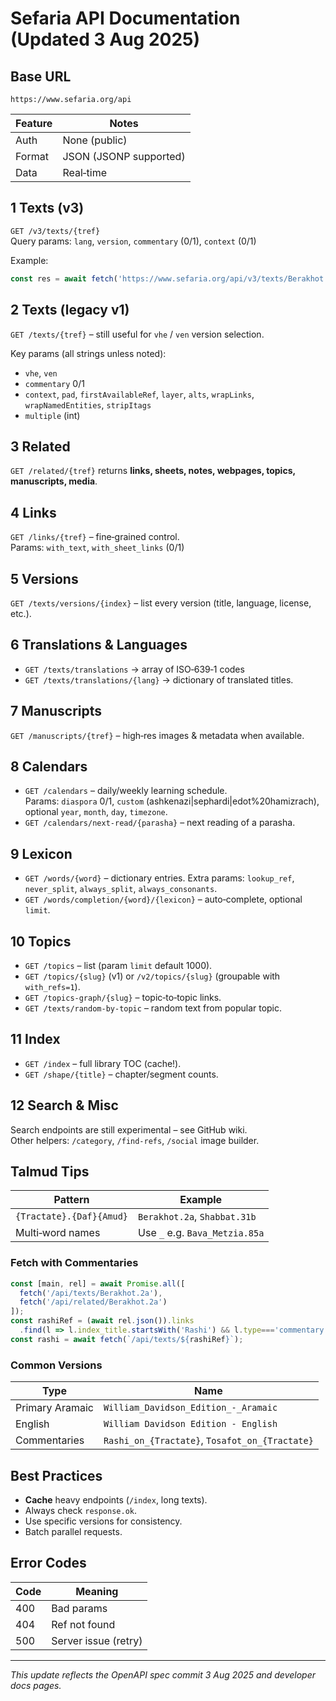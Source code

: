 
# Sefaria API Documentation (Updated 3 Aug 2025)

## Base URL
```
https://www.sefaria.org/api
```

| Feature | Notes |
|---------|-------|
| Auth    | None (public) |
| Format  | JSON (JSONP supported) |
| Data    | Real‑time | 

## 1 Texts (v3)
`GET /v3/texts/{tref}`  
Query params: `lang`, `version`, `commentary` (0/1), `context` (0/1)

Example:
```js
const res = await fetch('https://www.sefaria.org/api/v3/texts/Berakhot.2a?lang=en');
```

## 2 Texts (legacy v1)
`GET /texts/{tref}` – still useful for `vhe` / `ven` version selection.

Key params (all strings unless noted):
- `vhe`, `ven`
- `commentary` 0/1
- `context`, `pad`, `firstAvailableRef`, `layer`, `alts`, `wrapLinks`, `wrapNamedEntities`, `stripItags`
- `multiple` (int)

## 3 Related
`GET /related/{tref}` returns **links, sheets, notes, webpages, topics, manuscripts, media**.

## 4 Links
`GET /links/{tref}` – fine‑grained control.  
Params: `with_text`, `with_sheet_links` (0/1)

## 5 Versions
`GET /texts/versions/{index}` – list every version (title, language, license, etc.).

## 6 Translations & Languages
* `GET /texts/translations` → array of ISO‑639‑1 codes  
* `GET /texts/translations/{lang}` → dictionary of translated titles.

## 7 Manuscripts
`GET /manuscripts/{tref}` – high‑res images & metadata when available.

## 8 Calendars
* `GET /calendars` – daily/weekly learning schedule.  
  Params: `diaspora` 0/1, `custom` (ashkenazi|sephardi|edot%20hamizrach), optional `year`, `month`, `day`, `timezone`.
* `GET /calendars/next-read/{parasha}` – next reading of a parasha.

## 9 Lexicon
* `GET /words/{word}` – dictionary entries.  Extra params: `lookup_ref`, `never_split`, `always_split`, `always_consonants`.
* `GET /words/completion/{word}/{lexicon}` – auto‑complete, optional `limit`.

## 10 Topics
* `GET /topics` – list (param `limit` default 1000).  
* `GET /topics/{slug}` (v1) or `/v2/topics/{slug}` (groupable with `with_refs=1`).  
* `GET /topics-graph/{slug}` – topic‑to‑topic links.  
* `GET /texts/random-by-topic` – random text from popular topic.

## 11 Index
* `GET /index` – full library TOC (cache!).  
* `GET /shape/{title}` – chapter/segment counts.

## 12 Search & Misc
Search endpoints are still experimental – see GitHub wiki.  
Other helpers: `/category`, `/find-refs`, `/social` image builder.

## Talmud Tips
| Pattern | Example |
|---------|---------|
| `{Tractate}.{Daf}{Amud}` | `Berakhot.2a`, `Shabbat.31b` |
| Multi‑word names | Use `_` e.g. `Bava_Metzia.85a` |

### Fetch with Commentaries
```js
const [main, rel] = await Promise.all([
  fetch('/api/texts/Berakhot.2a'),
  fetch('/api/related/Berakhot.2a')
]);
const rashiRef = (await rel.json()).links
  .find(l => l.index_title.startsWith('Rashi') && l.type==='commentary').ref;
const rashi = await fetch(`/api/texts/${rashiRef}`);
```

### Common Versions
| Type | Name |
|------|------|
| Primary Aramaic | `William_Davidson_Edition_-_Aramaic` |
| English | `William Davidson Edition - English` |
| Commentaries | `Rashi_on_{Tractate}`, `Tosafot_on_{Tractate}` |

## Best Practices
- **Cache** heavy endpoints (`/index`, long texts).
- Always check `response.ok`.
- Use specific versions for consistency.
- Batch parallel requests.

## Error Codes
| Code | Meaning |
|------|---------|
| 400  | Bad params |
| 404  | Ref not found |
| 500  | Server issue (retry) |

---

*This update reflects the OpenAPI spec commit 3 Aug 2025 and developer docs pages.* 
